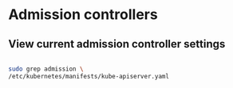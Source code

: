# Admission controllers

## View current admission controller settings

```bash

sudo grep admission \
/etc/kubernetes/manifests/kube-apiserver.yaml

```